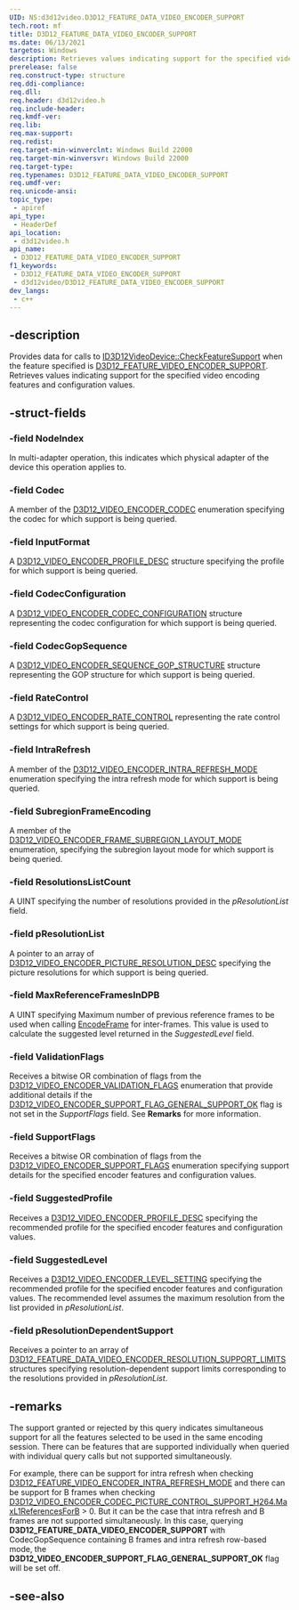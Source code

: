 ```yaml
---
UID: NS:d3d12video.D3D12_FEATURE_DATA_VIDEO_ENCODER_SUPPORT
tech.root: mf
title: D3D12_FEATURE_DATA_VIDEO_ENCODER_SUPPORT
ms.date: 06/13/2021
targetos: Windows
description: Retrieves values indicating support for the specified video encoding features and configuration values.
prerelease: false
req.construct-type: structure
req.ddi-compliance: 
req.dll: 
req.header: d3d12video.h
req.include-header: 
req.kmdf-ver: 
req.lib: 
req.max-support: 
req.redist: 
req.target-min-winverclnt: Windows Build 22000
req.target-min-winversvr: Windows Build 22000
req.target-type: 
req.typenames: D3D12_FEATURE_DATA_VIDEO_ENCODER_SUPPORT
req.umdf-ver: 
req.unicode-ansi: 
topic_type:
 - apiref
api_type:
 - HeaderDef
api_location:
 - d3d12video.h
api_name:
 - D3D12_FEATURE_DATA_VIDEO_ENCODER_SUPPORT
f1_keywords:
 - D3D12_FEATURE_DATA_VIDEO_ENCODER_SUPPORT
 - d3d12video/D3D12_FEATURE_DATA_VIDEO_ENCODER_SUPPORT
dev_langs:
 - c++
---
```


## -description

Provides data for calls to [ID3D12VideoDevice::CheckFeatureSupport](nf-d3d12video-id3d12videodevice-checkfeaturesupport.md) when the feature specified is [D3D12_FEATURE_VIDEO_ENCODER_SUPPORT](ne-d3d12video-d3d12_feature_video.md). Retrieves values indicating support for the specified video encoding features and configuration values.

## -struct-fields

### -field NodeIndex

In multi-adapter operation, this indicates which physical adapter of the device this operation applies to.

### -field Codec

A member of the [D3D12_VIDEO_ENCODER_CODEC](ne-d3d12video-d3d12_video_encoder_codec.md) enumeration specifying the codec for which support is being queried.

### -field InputFormat

A [D3D12_VIDEO_ENCODER_PROFILE_DESC](ns-d3d12video-d3d12_video_encoder_profile_desc.md) structure specifying the profile for which support is being queried.

### -field CodecConfiguration

A [D3D12_VIDEO_ENCODER_CODEC_CONFIGURATION](ns-d3d12video-d3d12_video_encoder_codec_configuration.md) structure representing the codec configuration for which support is being queried.

### -field CodecGopSequence

A [D3D12_VIDEO_ENCODER_SEQUENCE_GOP_STRUCTURE](ns-d3d12video-d3d12_video_encoder_sequence_gop_structure.md) structure representing the GOP structure for which support is being queried.

### -field RateControl

A [D3D12_VIDEO_ENCODER_RATE_CONTROL](ns-d3d12video-d3d12_video_encoder_rate_control.md) representing the rate control settings for which support is being queried.

### -field IntraRefresh

A member of the [D3D12_VIDEO_ENCODER_INTRA_REFRESH_MODE](ne-d3d12video-d3d12_video_encoder_intra_refresh_mode.md) enumeration specifying the intra refresh mode for which support is being queried.

### -field SubregionFrameEncoding

A member of the [D3D12_VIDEO_ENCODER_FRAME_SUBREGION_LAYOUT_MODE](ne-d3d12video-d3d12_video_encoder_frame_subregion_layout_mode.md) enumeration, specifying the subregion layout mode for which support is being queried.

### -field ResolutionsListCount

A UINT specifying the number of resolutions provided in the *pResolutionList* field.

### -field pResolutionList

A pointer to an array of [D3D12_VIDEO_ENCODER_PICTURE_RESOLUTION_DESC](ns-d3d12video-d3d12_video_encoder_picture_resolution_desc.md) specifying the picture resolutions for which support is being queried.

### -field MaxReferenceFramesInDPB

A UINT specifying Maximum number of previous reference frames to be used when calling [EncodeFrame](nf-d3d12video-id3d12videoencodecommandlist2-encodeframe.md) for inter-frames. This value is used to calculate the suggested level returned in the *SuggestedLevel* field.

### -field ValidationFlags

Receives a bitwise OR combination of flags from the [D3D12_VIDEO_ENCODER_VALIDATION_FLAGS](ne-d3d12video-d3d12_video_encoder_validation_flags.md) enumeration that provide additional details if the [D3D12_VIDEO_ENCODER_SUPPORT_FLAG_GENERAL_SUPPORT_OK](ne-d3d12video-d3d12_video_encoder_support_flags.md) flag is not set in the *SupportFlags* field. See **Remarks** for more information.

### -field SupportFlags

Receives a bitwise OR combination of flags from the [D3D12_VIDEO_ENCODER_SUPPORT_FLAGS](ne-d3d12video-d3d12_video_encoder_support_flags.md) enumeration specifying support details for the specified encoder features and configuration values.

### -field SuggestedProfile

Receives a [D3D12_VIDEO_ENCODER_PROFILE_DESC](ns-d3d12video-d3d12_video_encoder_profile_desc.md) specifying the recommended profile for the specified encoder features and configuration values.

### -field SuggestedLevel

Receives a [D3D12_VIDEO_ENCODER_LEVEL_SETTING](ns-d3d12video-d3d12_video_encoder_level_setting.md) specifying the recommended profile for the specified encoder features and configuration values. The recommended level assumes the maximum resolution from the list provided in *pResolutionList*.

### -field pResolutionDependentSupport

Receives a pointer to an array of [D3D12_FEATURE_DATA_VIDEO_ENCODER_RESOLUTION_SUPPORT_LIMITS](ns-d3d12video-d3d12_feature_data_video_encoder_resolution_support_limits.md) structures specifying resolution-dependent support limits corresponding to the resolutions provided in *pResolutionList*.

## -remarks

The support granted or rejected by this query indicates simultaneous support for all the features selected to be used in the same encoding session. There can be features that are supported individually when queried with individual query calls but not supported simultaneously.

For example, there can be support for intra refresh when checking [D3D12_FEATURE_VIDEO_ENCODER_INTRA_REFRESH_MODE](ne-d3d12video-d3d12_feature_video.md) and there can be support for B frames when checking [D3D12_VIDEO_ENCODER_CODEC_PICTURE_CONTROL_SUPPORT_H264.MaxL1ReferencesForB](ns-d3d12video-d3d12_video_encoder_codec_picture_control_support_h264.md) > 0. But it can be the case that intra refresh and B frames are not supported simultaneously. In this case, querying **D3D12_FEATURE_DATA_VIDEO_ENCODER_SUPPORT** with CodecGopSequence containing B frames and intra refresh row-based mode, the **D3D12_VIDEO_ENCODER_SUPPORT_FLAG_GENERAL_SUPPORT_OK** flag will be set off.


## -see-also

